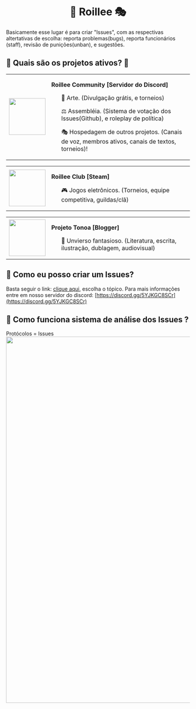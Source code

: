 <h1 align="center">🌼 Roillee 🎭</h1>
Basicamente esse lugar é para criar "Issues", com as respectivas altertativas de escolha: reporta problemas(bugs), reporta funcionários (staff), revisão de punições(unban), e sugestões.

## 🌻 Quais são os projetos ativos? 🌻
<table><tr><td><img  width="100" src='https://cdn.discordapp.com/attachments/871449104432119828/922303320687788062/roillee.jpg'/></td><td><p><b><p>Roillee Community [Servidor do Discord]</b><br></p>
  <p><ul>🎨 Arte. (Divulgação grátis, e torneios)</ul></p>
  <p><ul>⚖️ Assembléia. (Sistema de votação dos Issues(Github), e roleplay de política)</ul></p>
  <p><ul>🎭 Hospedagem de outros projetos. (Canais de voz, membros ativos, canais de textos, torneios)!</ul></p>
</td></tr></table>

<table><tr><td><img  width="100" src='https://cdn.discordapp.com/attachments/873349080124911676/915987076942545067/Simbolo_-_Flokis_transparente.png'/></td><td><p><b><p>Roillee Club [Steam]</b><br></p>
  <p><ul>🎮 Jogos eletrônicos. (Torneios, equipe competitiva, guildas/clã)</ul></p>
</td></tr></table>

<table><tr><td><img  width="100" src='https://cdn.discordapp.com/attachments/871449104432119828/922303733445062766/XTUNYXm6_400x400.png'/></td><td><p><b><p>Projeto Tonoa [Blogger]</b><br></p>
  <p><ul>🐲 Unvierso fantasioso. (Literatura, escrita, ilustração, dublagem, audiovisual)</ul></p>
</td></tr></table>

## 📜 Como eu posso criar um Issues?
Basta seguir o link: [clique aqui](https://github.com/NoelAugusto/Roillee/issues/new/choose), escolha o tópico.
Para mais informações entre em nosso servidor do discord: [https://discord.gg/5YJKGC8SCr](https://discord.gg/5YJKGC8SCr)

## 🔎 Como funciona sistema de análise dos Issues ?
Protócolos = Issues
<img  width="1000" src='https://cdn.discordapp.com/attachments/871447959416475698/922309032209973248/Sistema_consul.png'/>




